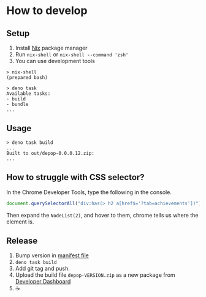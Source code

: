 # How to develop

## Setup

1. Install [Nix](https://nixos.org/) package manager
2. Run `nix-shell` or `nix-shell --command 'zsh'`
3. You can use development tools

```console
> nix-shell
(prepared bash)

> deno task
Available tasks:
- build
- bundle
...
```

## Usage

```console
> deno task build
...
Built to out/depop-0.0.0.12.zip:
...
```

## How to struggle with CSS selector?

In the Chrome Developer Tools, type the following in the console.

```javascript
document.querySelectorAll("div:has(> h2 a[href$='?tab=achievements'])");
```

Then expand the `NodeList(2)`, and hover to them, chrome tells us where the element is.

## Release

1. Bump version in [manifest file](manifest.json)
2. `deno task build`
3. Add git tag and push.
4. Upload the build file `depop-VERSION.zip` as a new package from
   [Developer Dashboard](https://chrome.google.com/webstore/devconsole/2dc05d4b-8c8e-4356-a2be-080a15ab2903/bblbchjekobacogfioehogggccfagkmk/edit/package)
5. ☕
